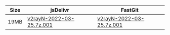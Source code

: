 |    Size   |     jsDelivr  | FastGit |
|  ---  |  ---  |  ---  |
| 19MB | [v2rayN-2022-03-25.7z.001](https://cdn.jsdelivr.net/gh/googleians/v2rayN-32@main/v2rayN-2022-03-25.7z.001) | [v2rayN-2022-03-25.7z.001](https://raw.fastgit.org/googleians/v2rayN-32/main/v2rayN-2022-03-25.7z.001) |
